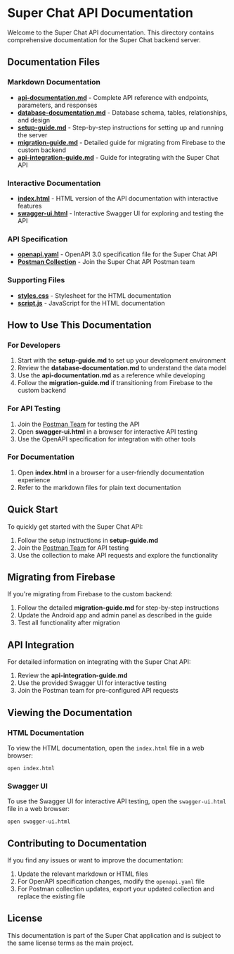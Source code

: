 # Super Chat API Documentation

Welcome to the Super Chat API documentation. This directory contains comprehensive documentation for the Super Chat backend server.

## Documentation Files

### Markdown Documentation

- **[api-documentation.md](./api-documentation.md)** - Complete API reference with endpoints, parameters, and responses
- **[database-documentation.md](./database-documentation.md)** - Database schema, tables, relationships, and design
- **[setup-guide.md](./setup-guide.md)** - Step-by-step instructions for setting up and running the server
- **[migration-guide.md](./migration-guide.md)** - Detailed guide for migrating from Firebase to the custom backend
- **[api-integration-guide.md](./api-integration-guide.md)** - Guide for integrating with the Super Chat API

### Interactive Documentation

- **[index.html](./index.html)** - HTML version of the API documentation with interactive features
- **[swagger-ui.html](./swagger-ui.html)** - Interactive Swagger UI for exploring and testing the API

### API Specification

- **[openapi.yaml](./openapi.yaml)** - OpenAPI 3.0 specification file for the Super Chat API
- **[Postman Collection](https://app.getpostman.com/join-team?invite_code=59a8683e2202ccfd347423701c779b64a8187c4d000cb4ca5e9f9a7c12b0cfc4&target_code=620c0d2c8d7ed99fb987fa931020702a)** - Join the Super Chat API Postman team

### Supporting Files

- **[styles.css](./styles.css)** - Stylesheet for the HTML documentation
- **[script.js](./script.js)** - JavaScript for the HTML documentation

## How to Use This Documentation

### For Developers

1. Start with the **setup-guide.md** to set up your development environment
2. Review the **database-documentation.md** to understand the data model
3. Use the **api-documentation.md** as a reference while developing
4. Follow the **migration-guide.md** if transitioning from Firebase to the custom backend

### For API Testing

1. Join the [Postman Team](https://app.getpostman.com/join-team?invite_code=59a8683e2202ccfd347423701c779b64a8187c4d000cb4ca5e9f9a7c12b0cfc4&target_code=620c0d2c8d7ed99fb987fa931020702a) for testing the API
2. Open **swagger-ui.html** in a browser for interactive API testing
3. Use the OpenAPI specification for integration with other tools

### For Documentation

1. Open **index.html** in a browser for a user-friendly documentation experience
2. Refer to the markdown files for plain text documentation

## Quick Start

To quickly get started with the Super Chat API:

1. Follow the setup instructions in **setup-guide.md**
2. Join the [Postman Team](https://app.getpostman.com/join-team?invite_code=59a8683e2202ccfd347423701c779b64a8187c4d000cb4ca5e9f9a7c12b0cfc4&target_code=620c0d2c8d7ed99fb987fa931020702a) for API testing
3. Use the collection to make API requests and explore the functionality

## Migrating from Firebase

If you're migrating from Firebase to the custom backend:

1. Follow the detailed **migration-guide.md** for step-by-step instructions
2. Update the Android app and admin panel as described in the guide
3. Test all functionality after migration

## API Integration

For detailed information on integrating with the Super Chat API:

1. Review the **api-integration-guide.md**
2. Use the provided Swagger UI for interactive testing
3. Join the Postman team for pre-configured API requests

## Viewing the Documentation

### HTML Documentation

To view the HTML documentation, open the `index.html` file in a web browser:

```
open index.html
```

### Swagger UI

To use the Swagger UI for interactive API testing, open the `swagger-ui.html` file in a web browser:

```
open swagger-ui.html
```

## Contributing to Documentation

If you find any issues or want to improve the documentation:

1. Update the relevant markdown or HTML files
2. For OpenAPI specification changes, modify the `openapi.yaml` file
3. For Postman collection updates, export your updated collection and replace the existing file

## License

This documentation is part of the Super Chat application and is subject to the same license terms as the main project.